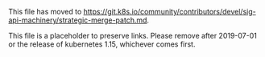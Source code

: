 This file has moved to https://git.k8s.io/community/contributors/devel/sig-api-machinery/strategic-merge-patch.md.

This file is a placeholder to preserve links.  Please remove after 2019-07-01 or the release of kubernetes 1.15, whichever comes first.
